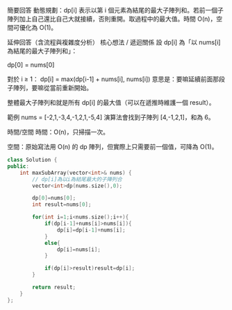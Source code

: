 簡要回答
動態規劃：dp[i] 表示以第 i 個元素為結尾的最大子陣列和。若前一個子陣列加上自己還比自己大就接續，否則重開。取過程中的最大值。時間 O(n)，空間可優化為 O(1)。

延伸回答（含流程與複雜度分析）
核心想法 / 遞迴關係
設 dp[i] 為「以 nums[i] 為結尾的最大子陣列和」：

dp[0] = nums[0]

對於 i ≥ 1：
dp[i] = max(dp[i-1] + nums[i], nums[i])
意思是：要嘛延續前面那段子陣列，要嘛從當前重新開始。

整體最大子陣列和就是所有 dp[i] 的最大值（可以在遞推時維護一個 result）。

範例
nums = [-2,1,-3,4,-1,2,1,-5,4]
演算法會找到子陣列 [4,-1,2,1]，和為 6。

時間/空間
時間：O(n)，只掃描一次。

空間：原始寫法用 O(n) 的 dp 陣列，但實際上只需要前一個值，可降為 O(1)。

```cpp
class Solution {
public:
    int maxSubArray(vector<int>& nums) {
        // dp[i]為以i為結尾最大的子陣列合
        vector<int>dp(nums.size(),0);

        dp[0]=nums[0];
        int result=nums[0];

        for(int i=1;i<nums.size();i++){
            if(dp[i-1]+nums[i]>nums[i]){
                dp[i]=dp[i-1]+nums[i];
            }
            else{
                dp[i]=nums[i];
            }

            if(dp[i]>result)result=dp[i];
        }

        return result;
    }
};

```
